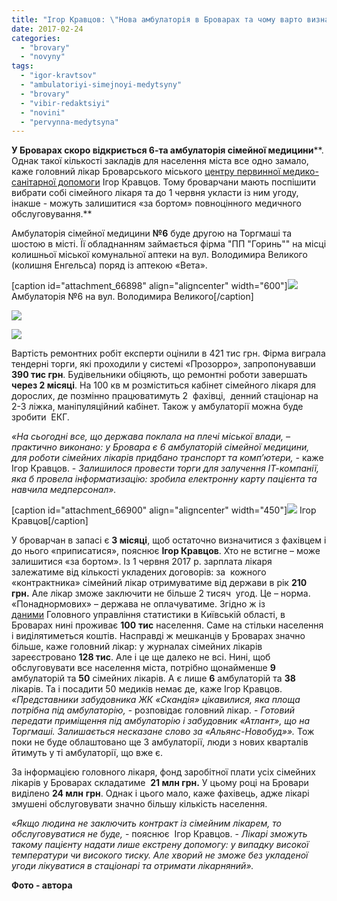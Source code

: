 ```yaml
---
title: "Ігор Кравцов: \"Нова амбулаторія в Броварах та чому варто визначитися із сімейним лікарем до 1 червня\""
date: 2017-02-24
categories: 
  - "brovary"
  - "novyny"
tags: 
  - "igor-kravtsov"
  - "ambulatoriyi-simejnoyi-medytsyny"
  - "brovary"
  - "vibir-redaktsiyi"
  - "novini"
  - "pervynna-medytsyna"
---
```


**У Броварах скоро відкриється 6-та амбулаторія сімейної медицини****. Однак такої кількості закладів для населення міста все одно замало, каже головний лікар Броварського міського [центру первинної медико-санітарної допомоги](https://mpz.brovary.org/pervinna-lanka-meditsini-v-brovarah-hto-finansuye-ta-chi-mayut-platiti-patsiyenti/) Ігор Кравцов. Тому броварчани мають поспішити вибрати собі сімейного лікаря та до 1 червня укласти із ним угоду, інакше - можуть залишитися «за бортом» повноцінного медичного обслуговування.**

Амбулаторія сімейної медицини **№6** буде другою на Торгмаші та шостою в місті. Її обладнанням займається фірма "ПП "Горинь"" на місці колишньої міської комунальної аптеки на вул. Володимира Великого (колишня Енгельса) поряд із аптекою «Вета».

\[caption id="attachment\_66898" align="aligncenter" width="600"\][![](https://mpz.brovary.org/wp-content/uploads/2017/02/5-2.jpg)](https://mpz.brovary.org/wp-content/uploads/2017/02/5-2.jpg) Амбулаторія №6 на вул. Володимира Великого\[/caption\]

[![](https://mpz.brovary.org/wp-content/uploads/2017/02/4-3.jpg)](https://mpz.brovary.org/wp-content/uploads/2017/02/4-3.jpg)

[![](https://mpz.brovary.org/wp-content/uploads/2017/02/2-4.jpg)](https://mpz.brovary.org/wp-content/uploads/2017/02/2-4.jpg)

Вартість ремонтних робіт експерти оцінили в 421 тис грн. Фірма виграла тендерні торги, які проходили у системі «Прозорро», запропонувавши **390 тис грн**. Будівельники обіцяють, що ремонтні роботи завершать **через 2 місяці**. На 100 кв м розміститься кабінет сімейного лікаря для дорослих, де позмінно працюватимуть 2  фахівці,  денний стаціонар на 2-3 ліжка, маніпуляційний кабінет. Також у амбулаторії можна буде зробити  ЕКГ.

_«На сьогодні все, що держава поклала на плечі міської влади, – практично виконано: у Бровара є 6 амбулаторій сімейної медицини, для роботи сімейних лікарів придбано транспорт та комп’ютери, -_ каже Ігор Кравцов. - _Залишилося провести торги для залучення ІТ-компанії, яка б провела інформатизацію: зробила електронну карту пацієнта та навчила медперсонал»._

\[caption id="attachment\_66900" align="aligncenter" width="450"\][![](https://mpz.brovary.org/wp-content/uploads/2017/02/7-3.jpg)](https://mpz.brovary.org/wp-content/uploads/2017/02/7-3.jpg) Ігор Кравцов\[/caption\]

У броварчан в запасі є **3 місяці**, щоб остаточно визначитися з фахівцем і до нього «приписатися», пояснює **Ігор Кравцов**. Хто не встигне – може залишитися «за бортом». Із 1 червня 2017 р. зарплата лікаря залежатиме від кількості укладених договорів: за  кожного «контрактника» сімейний лікар отримуватиме від держави в рік **210 грн.** Але лікар зможе заключити не більше 2 тисяч  угод. Це – норма. «Понаднормових» – держава не оплачуватиме. Згідно ж із [даними](http://kyivobl.ukrstat.gov.ua/content/p.php3?lang=1&c=114) Головного управління статистики в Київській області, в Броварах нині проживає **100** **тис** населення. Саме на стільки населення і виділятиметься коштів. Насправді ж мешканців у Броварах значно більше, каже головний лікар: у журналах сімейних лікарів зареєстровано **128 тис**. Але і це ще далеко не всі. Нині, щоб обслуговувати все населення міста, потрібно щонайменше **9** амбулаторій та **50** сімейних лікарів. А є лише **6** амбулаторій та **38** лікарів. Та і посадити 50 медиків немає де, каже Ігор Кравцов. _«Представники забудовника ЖК «Скандія» цікавилися, яка площа потрібна під амбулаторію,_ - розповідає головний лікар. - _Готовий передати приміщення під амбулаторію і забудовник «Атлант», що на Торгмаші. Залишається несказане слово за «Альянс-Новобуд»»._ Тож поки не буде облаштовано ще 3 амбулаторії, люди з нових кварталів йтимуть у ті амбулаторії, що вже є.

За інформацією головного лікаря, фонд заробітної плати усіх сімейних лікарів у Броварах складатиме  **21 млн грн.** У цьому році на Бровари виділено **24 млн** **грн**. Однак і цього мало, каже фахівець, адже лікарі змушені обслуговувати значно більшу кількість населення.

«_Якщо людина не заключить контракт із сімейним лікарем, то обслуговуватися не буде,_ - пояснює  Ігор Кравцов. - _Лікарі зможуть такому пацієнту надати лише екстрену допомогу: у випадку високої температури чи високого тиску. Але хворий не зможе без укладеної угоди лікуватися в стаціонарі та отримати лікарняний»._

**Фото - автора**
